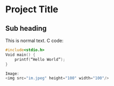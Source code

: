 # Project Title

## Sub heading

This is normal text.
C code:
```c
#include<stdio.h>
Void main() {
	printf(“Hello World”);
}

Image:
<img src="im.jpeg" height="100" width="100"/>
